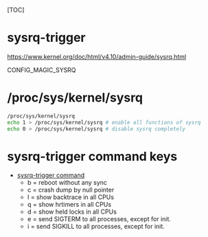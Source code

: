 [TOC]
# sysrq-trigger
https://www.kernel.org/doc/html/v4.10/admin-guide/sysrq.html

CONFIG_MAGIC_SYSRQ

# /proc/sys/kernel/sysrq
```sh
/proc/sys/kernel/sysrq
echo 1 > /proc/sys/kernel/sysrq # enable all functions of sysrq
echo 0 > /proc/sys/kernel/sysrq # disable sysrq completely
```

# sysrq-trigger command keys
+ [sysrq-trigger command](https://www.kernel.org/doc/html/v4.10/admin-guide/sysrq.html#what-are-the-command-keys)
    + b = reboot without any sync
    + c = crash dump by null pointer
    + l = show backtrace in all CPUs
    + q = show hrtimers in all CPUs
    + d = show held locks in all CPUs
    + e = send SIGTERM to all processes, except for init.
    + i = send SIGKILL to all processes, except for init.